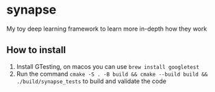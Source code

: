 # synapse
My toy deep learning framework to learn more in-depth how they work

## How to install

1. Install GTesting, on macos you can use `brew install googletest`
2. Run the command `cmake -S . -B build && cmake --build build && ./build/synapse_tests` to build and validate the code
